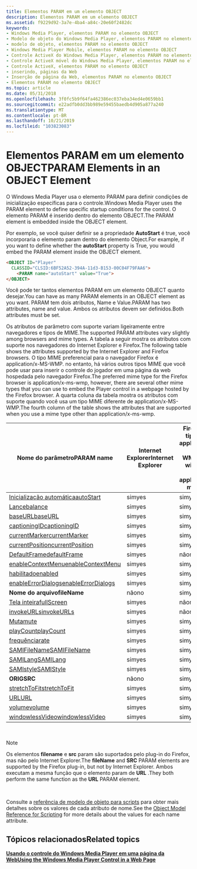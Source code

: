 ```yaml
---
title: Elementos PARAM em um elemento OBJECT
description: Elementos PARAM em um elemento OBJECT
ms.assetid: f9229d92-3a7e-4ba4-a84c-20e60f2482dc
keywords:
- Windows Media Player, elementos PARAM no elemento OBJECT
- Modelo de objeto do Windows Media Player, elementos PARAM no elemento OBJECT
- modelo de objeto, elementos PARAM no elemento OBJECT
- Windows Media Player Mobile, elementos PARAM no elemento OBJECT
- Controle ActiveX do Windows Media Player, elementos PARAM no elemento OBJECT
- Controle ActiveX móvel do Windows Media Player, elementos PARAM no elemento OBJECT
- Controle ActiveX, elementos PARAM no elemento OBJECT
- inserindo, páginas da Web
- Inserção de página da Web, elementos PARAM no elemento OBJECT
- Elementos PARAM no elemento OBJECT
ms.topic: article
ms.date: 05/31/2018
ms.openlocfilehash: 3f0fc5b9f64fa462386ec037eba34ed4e0659bb1
ms.sourcegitcommit: e22adfb0dd3bb989e59455baedb4d905a877a240
ms.translationtype: MT
ms.contentlocale: pt-BR
ms.lasthandoff: 10/21/2019
ms.locfileid: "103823083"
---
```

# <a name="param-elements-in-an-object-element"></a><span data-ttu-id="0195c-113">Elementos PARAM em um elemento OBJECT</span><span class="sxs-lookup"><span data-stu-id="0195c-113">PARAM Elements in an OBJECT Element</span></span>

<span data-ttu-id="0195c-114">O Windows Media Player usa o elemento PARAM para definir condições de inicialização específicas para o controle.</span><span class="sxs-lookup"><span data-stu-id="0195c-114">Windows Media Player uses the PARAM element to define specific startup conditions for the control.</span></span> <span data-ttu-id="0195c-115">O elemento PARAM é inserido dentro do elemento OBJECT.</span><span class="sxs-lookup"><span data-stu-id="0195c-115">The PARAM element is embedded inside the OBJECT element.</span></span>

<span data-ttu-id="0195c-116">Por exemplo, se você quiser definir se a propriedade **AutoStart** é true, você incorporaria o elemento param dentro do elemento Object.</span><span class="sxs-lookup"><span data-stu-id="0195c-116">For example, if you want to define whether the **autoStart** property is True, you would embed the PARAM element inside the OBJECT element.</span></span>


```HTML
<OBJECT ID="Player"
  CLASSID="CLSID:6BF52A52-394A-11d3-B153-00C04F79FAA6">
    <PARAM name="autoStart" value="True">
</OBJECT>
```



<span data-ttu-id="0195c-117">Você pode ter tantos elementos PARAM em um elemento OBJECT quanto desejar.</span><span class="sxs-lookup"><span data-stu-id="0195c-117">You can have as many PARAM elements in an OBJECT element as you want.</span></span> <span data-ttu-id="0195c-118">PARAM tem dois atributos, Name e Value.</span><span class="sxs-lookup"><span data-stu-id="0195c-118">PARAM has two attributes, name and value.</span></span> <span data-ttu-id="0195c-119">Ambos os atributos devem ser definidos.</span><span class="sxs-lookup"><span data-stu-id="0195c-119">Both attributes must be set.</span></span>

<span data-ttu-id="0195c-120">Os atributos de parâmetro com suporte variam ligeiramente entre navegadores e tipos de MIME.</span><span class="sxs-lookup"><span data-stu-id="0195c-120">The supported PARAM attributes vary slightly among browsers and mime types.</span></span> <span data-ttu-id="0195c-121">A tabela a seguir mostra os atributos com suporte nos navegadores do Internet Explorer e Firefox.</span><span class="sxs-lookup"><span data-stu-id="0195c-121">The following table shows the attributes supported by the Internet Explorer and Firefox browsers.</span></span> <span data-ttu-id="0195c-122">O tipo MIME preferencial para o navegador Firefox é application/x-MS-WMP. no entanto, há vários outros tipos MIME que você pode usar para inserir o controle do jogador em uma página da web hospedada pelo navegador Firefox.</span><span class="sxs-lookup"><span data-stu-id="0195c-122">The preferred mime type for the Firefox browser is application/x-ms-wmp, however, there are several other mime types that you can use to embed the Player control in a webpage hosted by the Firefox browser.</span></span> <span data-ttu-id="0195c-123">A quarta coluna da tabela mostra os atributos com suporte quando você usa um tipo MIME diferente de application/x-MS-WMP.</span><span class="sxs-lookup"><span data-stu-id="0195c-123">The fourth column of the table shows the attributes that are supported when you use a mime type other than application/x-ms-wmp.</span></span>



| <span data-ttu-id="0195c-124">Nome do parâmetro</span><span class="sxs-lookup"><span data-stu-id="0195c-124">PARAM name</span></span>                                            | <span data-ttu-id="0195c-125">Internet Explorer</span><span class="sxs-lookup"><span data-stu-id="0195c-125">Internet Explorer</span></span> | <span data-ttu-id="0195c-126">Firefox com tipo MIME application/x-MS-WMP</span><span class="sxs-lookup"><span data-stu-id="0195c-126">Firefox with mime type application/x-ms-wmp</span></span> | <span data-ttu-id="0195c-127">Firefox com qualquer outro tipo MIME</span><span class="sxs-lookup"><span data-stu-id="0195c-127">Firefox with any other mime type</span></span> |
|-------------------------------------------------------|-------------------|---------------------------------------------|----------------------------------|
| [<span data-ttu-id="0195c-128">Inicialização automática</span><span class="sxs-lookup"><span data-stu-id="0195c-128">autoStart</span></span>](settings-autostart.md)                   | <span data-ttu-id="0195c-129">sim</span><span class="sxs-lookup"><span data-stu-id="0195c-129">yes</span></span>               | <span data-ttu-id="0195c-130">sim</span><span class="sxs-lookup"><span data-stu-id="0195c-130">yes</span></span>                                         | <span data-ttu-id="0195c-131">sim</span><span class="sxs-lookup"><span data-stu-id="0195c-131">yes</span></span>                              |
| [<span data-ttu-id="0195c-132">Lance</span><span class="sxs-lookup"><span data-stu-id="0195c-132">balance</span></span>](settings-balance.md)                       | <span data-ttu-id="0195c-133">sim</span><span class="sxs-lookup"><span data-stu-id="0195c-133">yes</span></span>               | <span data-ttu-id="0195c-134">sim</span><span class="sxs-lookup"><span data-stu-id="0195c-134">yes</span></span>                                         | <span data-ttu-id="0195c-135">sim</span><span class="sxs-lookup"><span data-stu-id="0195c-135">yes</span></span>                              |
| [<span data-ttu-id="0195c-136">baseURL</span><span class="sxs-lookup"><span data-stu-id="0195c-136">baseURL</span></span>](settings-baseurl.md)                       | <span data-ttu-id="0195c-137">sim</span><span class="sxs-lookup"><span data-stu-id="0195c-137">yes</span></span>               | <span data-ttu-id="0195c-138">sim</span><span class="sxs-lookup"><span data-stu-id="0195c-138">yes</span></span>                                         | <span data-ttu-id="0195c-139">sim</span><span class="sxs-lookup"><span data-stu-id="0195c-139">yes</span></span>                              |
| [<span data-ttu-id="0195c-140">captioningID</span><span class="sxs-lookup"><span data-stu-id="0195c-140">captioningID</span></span>](closedcaption-captioningid.md)        | <span data-ttu-id="0195c-141">sim</span><span class="sxs-lookup"><span data-stu-id="0195c-141">yes</span></span>               | <span data-ttu-id="0195c-142">sim</span><span class="sxs-lookup"><span data-stu-id="0195c-142">yes</span></span>                                         | <span data-ttu-id="0195c-143">sim</span><span class="sxs-lookup"><span data-stu-id="0195c-143">yes</span></span>                              |
| [<span data-ttu-id="0195c-144">currentMarker</span><span class="sxs-lookup"><span data-stu-id="0195c-144">currentMarker</span></span>](controls-currentmarker.md)           | <span data-ttu-id="0195c-145">sim</span><span class="sxs-lookup"><span data-stu-id="0195c-145">yes</span></span>               | <span data-ttu-id="0195c-146">sim</span><span class="sxs-lookup"><span data-stu-id="0195c-146">yes</span></span>                                         | <span data-ttu-id="0195c-147">sim</span><span class="sxs-lookup"><span data-stu-id="0195c-147">yes</span></span>                              |
| [<span data-ttu-id="0195c-148">currentPosition</span><span class="sxs-lookup"><span data-stu-id="0195c-148">currentPosition</span></span>](controls-currentposition.md)       | <span data-ttu-id="0195c-149">sim</span><span class="sxs-lookup"><span data-stu-id="0195c-149">yes</span></span>               | <span data-ttu-id="0195c-150">sim</span><span class="sxs-lookup"><span data-stu-id="0195c-150">yes</span></span>                                         | <span data-ttu-id="0195c-151">sim</span><span class="sxs-lookup"><span data-stu-id="0195c-151">yes</span></span>                              |
| [<span data-ttu-id="0195c-152">DefaultFrame</span><span class="sxs-lookup"><span data-stu-id="0195c-152">defaultFrame</span></span>](settings-defaultframe.md)             | <span data-ttu-id="0195c-153">sim</span><span class="sxs-lookup"><span data-stu-id="0195c-153">yes</span></span>               | <span data-ttu-id="0195c-154">não</span><span class="sxs-lookup"><span data-stu-id="0195c-154">no</span></span>                                          | <span data-ttu-id="0195c-155">não</span><span class="sxs-lookup"><span data-stu-id="0195c-155">no</span></span>                               |
| [<span data-ttu-id="0195c-156">enableContextMenu</span><span class="sxs-lookup"><span data-stu-id="0195c-156">enableContextMenu</span></span>](player-enablecontextmenu.md)     | <span data-ttu-id="0195c-157">sim</span><span class="sxs-lookup"><span data-stu-id="0195c-157">yes</span></span>               | <span data-ttu-id="0195c-158">sim</span><span class="sxs-lookup"><span data-stu-id="0195c-158">yes</span></span>                                         | <span data-ttu-id="0195c-159">sim</span><span class="sxs-lookup"><span data-stu-id="0195c-159">yes</span></span>                              |
| [<span data-ttu-id="0195c-160">habilitado</span><span class="sxs-lookup"><span data-stu-id="0195c-160">enabled</span></span>](player-enabled.md)                         | <span data-ttu-id="0195c-161">sim</span><span class="sxs-lookup"><span data-stu-id="0195c-161">yes</span></span>               | <span data-ttu-id="0195c-162">sim</span><span class="sxs-lookup"><span data-stu-id="0195c-162">yes</span></span>                                         | <span data-ttu-id="0195c-163">sim</span><span class="sxs-lookup"><span data-stu-id="0195c-163">yes</span></span>                              |
| [<span data-ttu-id="0195c-164">enableErrorDialogs</span><span class="sxs-lookup"><span data-stu-id="0195c-164">enableErrorDialogs</span></span>](settings-enableerrordialogs.md) | <span data-ttu-id="0195c-165">sim</span><span class="sxs-lookup"><span data-stu-id="0195c-165">yes</span></span>               | <span data-ttu-id="0195c-166">sim</span><span class="sxs-lookup"><span data-stu-id="0195c-166">yes</span></span>                                         | <span data-ttu-id="0195c-167">não</span><span class="sxs-lookup"><span data-stu-id="0195c-167">no</span></span>                               |
| <span data-ttu-id="0195c-168">**Nome do arquivo**</span><span class="sxs-lookup"><span data-stu-id="0195c-168">**fileName**</span></span>                                          | <span data-ttu-id="0195c-169">não</span><span class="sxs-lookup"><span data-stu-id="0195c-169">no</span></span>                | <span data-ttu-id="0195c-170">sim</span><span class="sxs-lookup"><span data-stu-id="0195c-170">yes</span></span>                                         | <span data-ttu-id="0195c-171">sim</span><span class="sxs-lookup"><span data-stu-id="0195c-171">yes</span></span>                              |
| [<span data-ttu-id="0195c-172">Tela inteira</span><span class="sxs-lookup"><span data-stu-id="0195c-172">fullScreen</span></span>](player-fullscreen.md)                   | <span data-ttu-id="0195c-173">sim</span><span class="sxs-lookup"><span data-stu-id="0195c-173">yes</span></span>               | <span data-ttu-id="0195c-174">não</span><span class="sxs-lookup"><span data-stu-id="0195c-174">no</span></span>                                          | <span data-ttu-id="0195c-175">não</span><span class="sxs-lookup"><span data-stu-id="0195c-175">no</span></span>                               |
| [<span data-ttu-id="0195c-176">invokeURLs</span><span class="sxs-lookup"><span data-stu-id="0195c-176">invokeURLs</span></span>](settings-invokeurls.md)                 | <span data-ttu-id="0195c-177">sim</span><span class="sxs-lookup"><span data-stu-id="0195c-177">yes</span></span>               | <span data-ttu-id="0195c-178">não</span><span class="sxs-lookup"><span data-stu-id="0195c-178">no</span></span>                                          | <span data-ttu-id="0195c-179">não</span><span class="sxs-lookup"><span data-stu-id="0195c-179">no</span></span>                               |
| [<span data-ttu-id="0195c-180">Muta</span><span class="sxs-lookup"><span data-stu-id="0195c-180">mute</span></span>](settings-mute.md)                             | <span data-ttu-id="0195c-181">sim</span><span class="sxs-lookup"><span data-stu-id="0195c-181">yes</span></span>               | <span data-ttu-id="0195c-182">sim</span><span class="sxs-lookup"><span data-stu-id="0195c-182">yes</span></span>                                         | <span data-ttu-id="0195c-183">sim</span><span class="sxs-lookup"><span data-stu-id="0195c-183">yes</span></span>                              |
| [<span data-ttu-id="0195c-184">playCount</span><span class="sxs-lookup"><span data-stu-id="0195c-184">playCount</span></span>](settings-playcount.md)                   | <span data-ttu-id="0195c-185">sim</span><span class="sxs-lookup"><span data-stu-id="0195c-185">yes</span></span>               | <span data-ttu-id="0195c-186">sim</span><span class="sxs-lookup"><span data-stu-id="0195c-186">yes</span></span>                                         | <span data-ttu-id="0195c-187">não</span><span class="sxs-lookup"><span data-stu-id="0195c-187">no</span></span>                               |
| [<span data-ttu-id="0195c-188">frequência</span><span class="sxs-lookup"><span data-stu-id="0195c-188">rate</span></span>](settings-rate.md)                             | <span data-ttu-id="0195c-189">sim</span><span class="sxs-lookup"><span data-stu-id="0195c-189">yes</span></span>               | <span data-ttu-id="0195c-190">sim</span><span class="sxs-lookup"><span data-stu-id="0195c-190">yes</span></span>                                         | <span data-ttu-id="0195c-191">sim</span><span class="sxs-lookup"><span data-stu-id="0195c-191">yes</span></span>                              |
| [<span data-ttu-id="0195c-192">SAMIFileName</span><span class="sxs-lookup"><span data-stu-id="0195c-192">SAMIFileName</span></span>](closedcaption-samifilename.md)        | <span data-ttu-id="0195c-193">sim</span><span class="sxs-lookup"><span data-stu-id="0195c-193">yes</span></span>               | <span data-ttu-id="0195c-194">sim</span><span class="sxs-lookup"><span data-stu-id="0195c-194">yes</span></span>                                         | <span data-ttu-id="0195c-195">sim</span><span class="sxs-lookup"><span data-stu-id="0195c-195">yes</span></span>                              |
| [<span data-ttu-id="0195c-196">SAMILang</span><span class="sxs-lookup"><span data-stu-id="0195c-196">SAMILang</span></span>](closedcaption-samilang.md)                | <span data-ttu-id="0195c-197">sim</span><span class="sxs-lookup"><span data-stu-id="0195c-197">yes</span></span>               | <span data-ttu-id="0195c-198">sim</span><span class="sxs-lookup"><span data-stu-id="0195c-198">yes</span></span>                                         | <span data-ttu-id="0195c-199">sim</span><span class="sxs-lookup"><span data-stu-id="0195c-199">yes</span></span>                              |
| [<span data-ttu-id="0195c-200">SAMIstyle</span><span class="sxs-lookup"><span data-stu-id="0195c-200">SAMIStyle</span></span>](closedcaption-samistyle.md)              | <span data-ttu-id="0195c-201">sim</span><span class="sxs-lookup"><span data-stu-id="0195c-201">yes</span></span>               | <span data-ttu-id="0195c-202">sim</span><span class="sxs-lookup"><span data-stu-id="0195c-202">yes</span></span>                                         | <span data-ttu-id="0195c-203">sim</span><span class="sxs-lookup"><span data-stu-id="0195c-203">yes</span></span>                              |
| <span data-ttu-id="0195c-204">**ORIG**</span><span class="sxs-lookup"><span data-stu-id="0195c-204">**SRC**</span></span>                                               | <span data-ttu-id="0195c-205">não</span><span class="sxs-lookup"><span data-stu-id="0195c-205">no</span></span>                | <span data-ttu-id="0195c-206">sim</span><span class="sxs-lookup"><span data-stu-id="0195c-206">yes</span></span>                                         | <span data-ttu-id="0195c-207">sim</span><span class="sxs-lookup"><span data-stu-id="0195c-207">yes</span></span>                              |
| [<span data-ttu-id="0195c-208">stretchToFit</span><span class="sxs-lookup"><span data-stu-id="0195c-208">stretchToFit</span></span>](player-stretchtofit.md)               | <span data-ttu-id="0195c-209">sim</span><span class="sxs-lookup"><span data-stu-id="0195c-209">yes</span></span>               | <span data-ttu-id="0195c-210">sim</span><span class="sxs-lookup"><span data-stu-id="0195c-210">yes</span></span>                                         | <span data-ttu-id="0195c-211">não</span><span class="sxs-lookup"><span data-stu-id="0195c-211">no</span></span>                               |
| [<span data-ttu-id="0195c-212">URL</span><span class="sxs-lookup"><span data-stu-id="0195c-212">URL</span></span>](player-url.md)                                 | <span data-ttu-id="0195c-213">sim</span><span class="sxs-lookup"><span data-stu-id="0195c-213">yes</span></span>               | <span data-ttu-id="0195c-214">sim</span><span class="sxs-lookup"><span data-stu-id="0195c-214">yes</span></span>                                         | <span data-ttu-id="0195c-215">sim</span><span class="sxs-lookup"><span data-stu-id="0195c-215">yes</span></span>                              |
| [<span data-ttu-id="0195c-216">volume</span><span class="sxs-lookup"><span data-stu-id="0195c-216">volume</span></span>](settings-volume.md)                         | <span data-ttu-id="0195c-217">sim</span><span class="sxs-lookup"><span data-stu-id="0195c-217">yes</span></span>               | <span data-ttu-id="0195c-218">sim</span><span class="sxs-lookup"><span data-stu-id="0195c-218">yes</span></span>                                         | <span data-ttu-id="0195c-219">sim</span><span class="sxs-lookup"><span data-stu-id="0195c-219">yes</span></span>                              |
| [<span data-ttu-id="0195c-220">windowlessVideo</span><span class="sxs-lookup"><span data-stu-id="0195c-220">windowlessVideo</span></span>](player-windowlessvideo.md)         | <span data-ttu-id="0195c-221">sim</span><span class="sxs-lookup"><span data-stu-id="0195c-221">yes</span></span>               | <span data-ttu-id="0195c-222">sim</span><span class="sxs-lookup"><span data-stu-id="0195c-222">yes</span></span>                                         | <span data-ttu-id="0195c-223">sim</span><span class="sxs-lookup"><span data-stu-id="0195c-223">yes</span></span>                              |



 

> [!Note]  
> <span data-ttu-id="0195c-224">Os elementos **filename** e **src** param são suportados pelo plug-in do Firefox, mas não pelo Internet Explorer.</span><span class="sxs-lookup"><span data-stu-id="0195c-224">The **fileName** and **SRC** PARAM elements are supported by the Firefox plug-in, but not by Internet Explorer.</span></span> <span data-ttu-id="0195c-225">Ambos executam a mesma função que o elemento param de **URL** .</span><span class="sxs-lookup"><span data-stu-id="0195c-225">They both perform the same function as the **URL** PARAM element.</span></span>

 

<span data-ttu-id="0195c-226">Consulte a [referência de modelo de objeto para scripts](object-model-reference-for-scripting.md) para obter mais detalhes sobre os valores de cada atributo de nome.</span><span class="sxs-lookup"><span data-stu-id="0195c-226">See the [Object Model Reference for Scripting](object-model-reference-for-scripting.md) for more details about the values for each name attribute.</span></span>

## <a name="related-topics"></a><span data-ttu-id="0195c-227">Tópicos relacionados</span><span class="sxs-lookup"><span data-stu-id="0195c-227">Related topics</span></span>

<dl> <dt>

[<span data-ttu-id="0195c-228">**Usando o controle do Windows Media Player em uma página da Web**</span><span class="sxs-lookup"><span data-stu-id="0195c-228">**Using the Windows Media Player Control in a Web Page**</span></span>](using-the-windows-media-player-control-in-a-web-page.md)
</dt> </dl>

 

 




